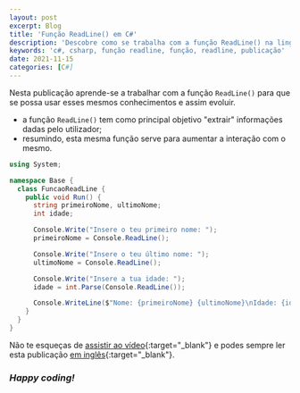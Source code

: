 ```yaml
---
layout: post
excerpt: Blog
title: 'Função ReadLine() em C#'
description: 'Descobre como se trabalha com a função ReadLine() na linguagem de programação C#. Obtém respostas às tuas dúvidas com a teoria e os exemplos apresentados.'
keywords: 'c#, csharp, função readline, função, readline, publicação'
date: 2021-11-15
categories: [C#]
---
```


Nesta publicação aprende-se a trabalhar com a função `ReadLine()` para que se possa usar esses mesmos conhecimentos e assim evoluir.

- a função `ReadLine()` tem como principal objetivo "extrair" informações dadas pelo utilizador;
- resumindo, esta mesma função serve para aumentar a interação com o mesmo.

```csharp
using System;

namespace Base {
  class FuncaoReadLine {
    public void Run() {
      string primeiroNome, ultimoNome;
      int idade;

      Console.Write("Insere o teu primeiro nome: ");
      primeiroNome = Console.ReadLine();

      Console.Write("Insere o teu último nome: ");
      ultimoNome = Console.ReadLine();

      Console.Write("Insere a tua idade: ");
      idade = int.Parse(Console.ReadLine());

      Console.WriteLine($"Nome: {primeiroNome} {ultimoNome}\nIdade: {idade}");
    }
  }
}
```

Não te esqueças de [assistir ao vídeo](https://youtu.be/-C6_spcZYAs){:target="\_blank"} e podes sempre ler esta publicação [em inglês](https://nelsonsilvadev.com/blog/20211115/readline-function-in-csharp/){:target="\_blank"}.

### _Happy coding!_
